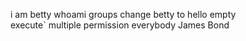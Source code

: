 i am betty
whoami
groups 
change betty to hello
empty  
execute`
multiple permission
everybody
James Bond 
